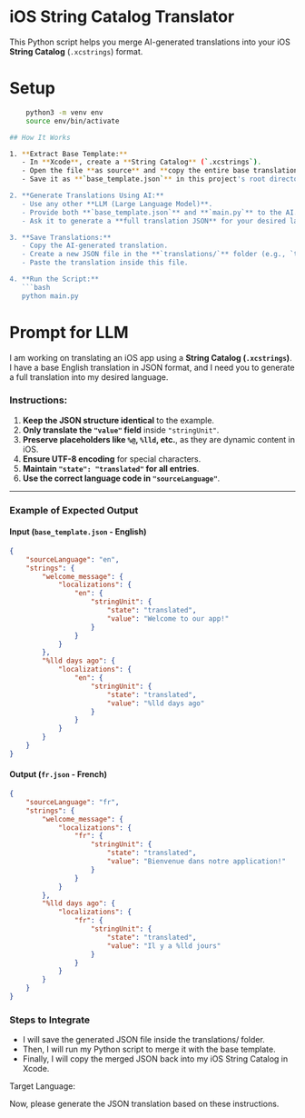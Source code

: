 # iOS String Catalog Translator

This Python script helps you merge AI-generated translations into your iOS **String Catalog** (`.xcstrings`) format.  

# Setup

```bash
    python3 -m venv env
    source env/bin/activate

## How It Works  

1. **Extract Base Template:**  
   - In **Xcode**, create a **String Catalog** (`.xcstrings`).  
   - Open the file **as source** and **copy the entire base translation**.  
   - Save it as **`base_template.json`** in this project's root directory.  

2. **Generate Translations Using AI:**  
   - Use any other **LLM (Large Language Model)**.  
   - Provide both **`base_template.json`** and **`main.py`** to the AI.  
   - Ask it to generate a **full translation JSON** for your desired language.  

3. **Save Translations:**  
   - Copy the AI-generated translation.  
   - Create a new JSON file in the **`translations/`** folder (e.g., `tr.json` for Turkish).  
   - Paste the translation inside this file.  

4. **Run the Script:**  
   ```bash
   python main.py
```
# Prompt for LLM

I am working on translating an iOS app using a **String Catalog (`.xcstrings`)**. I have a base English translation in JSON format, and I need you to generate a full translation into my desired language.

### **Instructions:**

1. **Keep the JSON structure identical** to the example.
2. **Only translate the `"value"` field** inside `"stringUnit"`.
3. **Preserve placeholders like `%@`, `%lld`, etc.**, as they are dynamic content in iOS.
4. **Ensure UTF-8 encoding** for special characters.
5. **Maintain `"state": "translated"` for all entries**.
6. **Use the correct language code in `"sourceLanguage"`**.

---

### **Example of Expected Output**

#### **Input (`base_template.json` - English)**
```json
{
    "sourceLanguage": "en",
    "strings": {
        "welcome_message": {
            "localizations": {
                "en": {
                    "stringUnit": {
                        "state": "translated",
                        "value": "Welcome to our app!"
                    }
                }
            }
        },
        "%lld days ago": {
            "localizations": {
                "en": {
                    "stringUnit": {
                        "state": "translated",
                        "value": "%lld days ago"
                    }
                }
            }
        }
    }
}
```

#### **Output (`fr.json` - French)**
```json
{
    "sourceLanguage": "fr",
    "strings": {
        "welcome_message": {
            "localizations": {
                "fr": {
                    "stringUnit": {
                        "state": "translated",
                        "value": "Bienvenue dans notre application!"
                    }
                }
            }
        },
        "%lld days ago": {
            "localizations": {
                "fr": {
                    "stringUnit": {
                        "state": "translated",
                        "value": "Il y a %lld jours"
                    }
                }
            }
        }
    }
}
```

### Steps to Integrate

- I will save the generated JSON file inside the translations/ folder.
- Then, I will run my Python script to merge it with the base template.
- Finally, I will copy the merged JSON back into my iOS String Catalog in Xcode.

Target Language: <SPECIFY TARGET LANGUAGE>

Now, please generate the JSON translation based on these instructions.